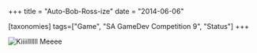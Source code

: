 +++
title = "Auto-Bob-Ross-ize"
date = "2014-06-06"

[taxonomies]
tags=["Game", "SA GameDev Competition 9", "Status"]
+++

![Kiiiillllll Meeee](http://www.josephcatrambone.com/wp-content/uploads/2014/06/Screen-Shot-2014-06-06-at-4.56.32-PM.png)
